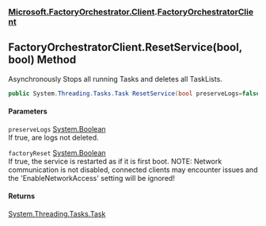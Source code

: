 ### [Microsoft.FactoryOrchestrator.Client](Microsoft_FactoryOrchestrator_Client.md 'Microsoft.FactoryOrchestrator.Client').[FactoryOrchestratorClient](Microsoft_FactoryOrchestrator_Client_FactoryOrchestratorClient.md 'Microsoft.FactoryOrchestrator.Client.FactoryOrchestratorClient')
## FactoryOrchestratorClient.ResetService(bool, bool) Method
Asynchronously Stops all running Tasks and deletes all TaskLists.  
```csharp
public System.Threading.Tasks.Task ResetService(bool preserveLogs=false, bool factoryReset=false);
```
#### Parameters
<a name='Microsoft_FactoryOrchestrator_Client_FactoryOrchestratorClient_ResetService(bool_bool)_preserveLogs'></a>
`preserveLogs` [System.Boolean](https://docs.microsoft.com/en-us/dotnet/api/System.Boolean 'System.Boolean')  
If true, are logs not deleted.
  
<a name='Microsoft_FactoryOrchestrator_Client_FactoryOrchestratorClient_ResetService(bool_bool)_factoryReset'></a>
`factoryReset` [System.Boolean](https://docs.microsoft.com/en-us/dotnet/api/System.Boolean 'System.Boolean')  
If true, the service is restarted as if it is first boot. NOTE: Network communication is not disabled, connected clients may encounter issues and the 'EnableNetworkAccess' setting will be ignored! 
  
#### Returns
[System.Threading.Tasks.Task](https://docs.microsoft.com/en-us/dotnet/api/System.Threading.Tasks.Task 'System.Threading.Tasks.Task')  
